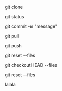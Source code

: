 
git clone

git status
 
git commit -m "message"

git pull

git push

git reset --files

git checkout HEAD --files

git reset --files


lalala